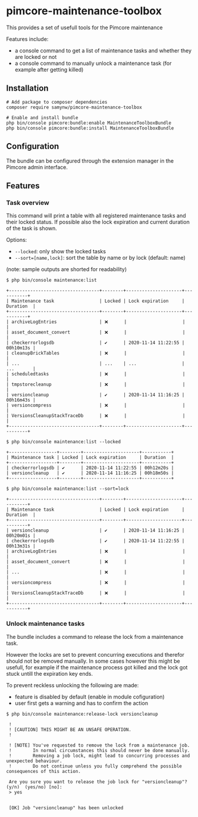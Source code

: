 # pimcore-maintenance-toolbox
This provides a set of usefull tools for the Pimcore maintenance

Features include:
- a console command to get a list of maintenance tasks and whether they are locked or not
- a console command to manually unlock a maintenance task (for example after getting killed)

## Installation

```shell script
# Add package to composer dependencies
composer require samynw/pimcore-maintenance-toolbox

# Enable and install bundle
php bin/console pimcore:bundle:enable MaintenanceToolboxBundle
php bin/console pimcore:bundle:install MaintenanceToolboxBundle
```
## Configuration
The bundle can be configured through the extension manager in the Pimcore admin interface.

## Features

### Task overview

This command will print a table with all registered maintenance tasks and their locked status.
If possible also the lock expiration and current duration of the task is shown.

Options:
- `--locked`: only show the locked tasks
- `--sort=[name,lock]`: sort the table by name or by lock (default: name)

(note: sample outputs are shorted for readability)

```shell script
$ php bin/console maintenance:list

+----------------------------------+--------+---------------------+-----------+
| Maintenance task                 | Locked | Lock expiration     | Duration  |
+----------------------------------+--------+---------------------+-----------+
| archiveLogEntries                | ❌      |                     |           |
| asset_document_convert           | ❌      |                     |           |
| checkerrorlogsdb                 | ✔      | 2020-11-14 11:22:55 | 00h10m13s |
| cleanupBrickTables               | ❌      |                     |           |
| ...                              | ...    | ...                 | ...       |
| scheduledtasks                   | ❌      |                     |           |
| tmpstorecleanup                  | ❌      |                     |           |
| versioncleanup                   | ✔      | 2020-11-14 11:16:25 | 00h16m43s |
| versioncompress                  | ❌      |                     |           |
| VersionsCleanupStackTraceDb      | ❌      |                     |           |
+----------------------------------+--------+---------------------+-----------+
```

```shell script
$ php bin/console maintenance:list --locked

+------------------+--------+---------------------+-----------+
| Maintenance task | Locked | Lock expiration     | Duration  |
+------------------+--------+---------------------+-----------+
| checkerrorlogsdb | ✔      | 2020-11-14 11:22:55 | 00h12m20s |
| versioncleanup   | ✔      | 2020-11-14 11:16:25 | 00h18m50s |
+------------------+--------+---------------------+-----------+
```

```shell script
$ php bin/console maintenance:list --sort=lock

+----------------------------------+--------+---------------------+-----------+
| Maintenance task                 | Locked | Lock expiration     | Duration  |
+----------------------------------+--------+---------------------+-----------+
| versioncleanup                   | ✔      | 2020-11-14 11:16:25 | 00h20m01s |
| checkerrorlogsdb                 | ✔      | 2020-11-14 11:22:55 | 00h13m31s |
| archiveLogEntries                | ❌      |                     |           |
| asset_document_convert           | ❌      |                     |           |
| ...                              | ❌      |                     |           |
| versioncompress                  | ❌      |                     |           |
| VersionsCleanupStackTraceDb      | ❌      |                     |           |
+----------------------------------+--------+---------------------+-----------+
```

### Unlock maintenance tasks

The bundle includes a command to release the lock from a maintenance task.

However the locks are set to prevent concurring executions and therefor should not be removed manually.
In some cases however this might be usefull, for example if the maintenance process got killed
and the lock got stuck untill the expiration key ends.

To prevent reckless unlocking the following are made:
- feature is disabled by default (enable in module cofiguration)
- user first gets a warning and has to confirm the action

```shell script
$ php bin/console maintenance:release-lock versioncleanup

 !
 ! [CAUTION] THIS MIGHT BE AN UNSAFE OPERATION.
 !

 ! [NOTE] You've requested to remove the lock from a maintenance job.
 !        In normal circumstances this should never be done manually.
 !        Removing a job lock, might lead to concurring processes and unexpected behaviour.
 !        Do not continue unless you fully comprehend the possible consequences of this action.

 Are you sure you want to release the job lock for "versioncleanup"? (y/n)  (yes/no) [no]:
 > yes


 [OK] Job "versioncleanup" has been unlocked
```